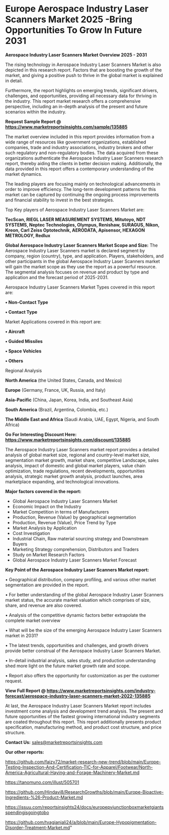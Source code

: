 # Europe Aerospace Industry Laser Scanners Market 2025 -Bring Opportunities To Grow In Future 2031

<Strong> Aerospace Industry Laser Scanners Market Overview 2025 - 2031</strong>

The rising technology in Aerospace Industry Laser Scanners Market is also depicted in this research report. Factors that are boosting the growth of the market, and giving a positive push to thrive in the global market is explained in detail.

Furthermore, the report highlights on emerging trends, significant drivers, challenges, and opportunities, providing all necessary data for thriving in the industry. This report market research offers a comprehensive perspective, including an in-depth analysis of the present and future scenarios within the industry.

<strong>Request Sample Report @ <a href=https://www.marketreportsinsights.com/sample/135885>https://www.marketreportsinsights.com/sample/135885</a></strong>

The market overview included in this report provides information from a wide range of resources like government organizations, established companies, trade and industry associations, industry brokers and other such regulatory and non-regulatory bodies. The data acquired from these organizations authenticate the Aerospace Industry Laser Scanners research report, thereby aiding the clients in better decision making. Additionally, the data provided in this report offers a contemporary understanding of the market dynamics.

The leading players are focusing mainly on technological advancements in order to improve efficiency. The long-term development patterns for this market can be captured by continuing the ongoing process improvements and financial stability to invest in the best strategies.

Top Key players of Aerospace Industry Laser Scanners Market are:

<strong>TecScan, RIEGL LASER MEASUREMENT SYSTEMS, Mitutoyo, NDT SYSTEMS, Neptec Technologies, Olympus, Renishaw, SURAGUS, Nikon, Kreon, Carl Zeiss Optotechnik, AERODATA, Apisensor, HEXAGON METROLOGY, Redlux</strong>

<strong><b>Global Aerospace Industry Laser Scanners Market Scope and Size:</b></strong>
The Aerospace Industry Laser Scanners market is declared segment by company, region (country), type, and application. Players, stakeholders, and other participants in the global Aerospace Industry Laser Scanners market will gain the market scope as they use the report as a powerful resource. The segmental analysis focuses on revenue and product by type and application and the forecast period of 2025-2031.

Aerospace Industry Laser Scanners Market Types covered in this report are:

<strong>• Non-Contact Type

• Contact Type</strong>

Market Applications covered in this report are:

<strong>• Aircraft

• Guided Missiles

• Space Vehicles

• Others</strong> 

Regional Analysis

<strong>North America</strong> (the United States, Canada, and Mexico)

<strong>Europe</strong> (Germany, France, UK, Russia, and Italy)

<strong>Asia-Pacific</strong> (China, Japan, Korea, India, and Southeast Asia)

<strong>South America</strong> (Brazil, Argentina, Colombia, etc.)

<strong>The Middle East and Africa</strong> (Saudi Arabia, UAE, Egypt, Nigeria, and South Africa)

<strong>Go For Interesting Discount Here: <a href=https://www.marketreportsinsights.com/discount/135885>https://www.marketreportsinsights.com/discount/135885</a></strong>

The Aerospace Industry Laser Scanners market report provides a detailed analysis of global market size, regional and country-level market size, segmentation market growth, market share, competitive Landscape, sales analysis, impact of domestic and global market players, value chain optimization, trade regulations, recent developments, opportunities analysis, strategic market growth analysis, product launches, area marketplace expanding, and technological innovations.

<strong><b>Major factors covered in the report:</b></strong>
<ul>
  <li>Global Aerospace Industry Laser Scanners Market </li>
  <li>Economic Impact on the Industry</li>
  <li>Market Competition in terms of Manufacturers</li>
  <li>Production, Revenue (Value) by geographical segmentation</li>
  <li>Production, Revenue (Value), Price Trend by Type</li>
  <li>Market Analysis by Application</li>
  <li>Cost Investigation</li>
  <li>Industrial Chain, Raw material sourcing strategy and Downstream Buyers</li>
  <li>Marketing Strategy comprehension, Distributors and Traders</li>
  <li>Study on Market Research Factors</li>
  <li>Global Aerospace Industry Laser Scanners Market Forecast</li>
</ul>

<strong><b>Key Point of the Aerospace Industry Laser Scanners Market report:</b></strong>

• Geographical distribution, company profiling, and various other market segmentation are provided in the report.

• For better understanding of the global Aerospace Industry Laser Scanners market status, the accurate market valuation which comprises of size, share, and revenue are also covered.

• Analysis of the competitive dynamic factors better extrapolate the complete market overview

• What will be the size of the emerging Aerospace Industry Laser Scanners market in 2031?

• The latest trends, opportunities and challenges, and growth drivers provide better construal of the Aerospace Industry Laser Scanners Market.

• In-detail industrial analysis, sales study, and production understanding shed more light on the future market growth rate and scope.

• Report also offers the opportunity for customization as per the customer request.

<strong><b>View Full Report @ <a href=https://www.marketreportsinsights.com/industry-forecast/aerospace-industry-laser-scanners-market-2022-135885>https://www.marketreportsinsights.com/industry-forecast/aerospace-industry-laser-scanners-market-2022-135885</a></b></strong>


At last, the Aerospace Industry Laser Scanners Market report includes investment come analysis and development trend analysis. The present and future opportunities of the fastest growing international industry segments are coated throughout this report. This report additionally presents product specification, manufacturing method, and product cost structure, and price structure.

<strong>Contact Us:</strong>
sales@marketreportsinsights.com

<strong>Our other reports:</strong>

<a href=https://github.com/faizy72/market-research-new-trend/blob/main/Europe-Testing-Inspection-And-Certification-TIC-for-Apparel/Footwear/North-America-Agricultural-Haying-and-Forage-Machinery-Market.md>https://github.com/faizy72/market-research-new-trend/blob/main/Europe-Testing-Inspection-And-Certification-TIC-for-Apparel/Footwear/North-America-Agricultural-Haying-and-Forage-Machinery-Market.md</a>

<a href=https://tanomuno.com/illust/505701>https://tanomuno.com/illust/505701</a>

<a href=https://github.com/Hindavi8/ResearchGrowths/blob/main/Europe-Bioactive-Ingredients-%26-Product-Market.md>https://github.com/Hindavi8/ResearchGrowths/blob/main/Europe-Bioactive-Ingredients-%26-Product-Market.md</a>

<a href=https://issuu.com/reportsinsights24/docs/europepvjunctionboxmarketgiantsspendingisgoingtobo>https://issuu.com/reportsinsights24/docs/europepvjunctionboxmarketgiantsspendingisgoingtobo</a>

<a href=https://github.com/tyagianjali24/a/blob/main/Europe-Hypopigmentation-Disorder-Treatment-Market.md>https://github.com/tyagianjali24/a/blob/main/Europe-Hypopigmentation-Disorder-Treatment-Market.md</a>"
